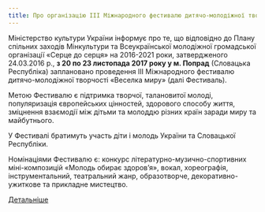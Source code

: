 ```yaml
---
title: Про організацію ІIІ Міжнародного фестивалю дитячо-молодіжної творчості «Веселка миру»
---
```


Міністерство культури України інформує про те, що відповідно до Плану спільних заходів Мінкультури та Всеукраїнської молодіжної громадської організації «Серце до серця» на 2016-2021 роки, затвердженого 24.03.2016 р., **з 20 по 23 листопада 2017 року у м. Попрад** (Словацька Республіка) заплановано проведення ІІІ Міжнародного фестивалю дитячо-молодіжної творчості «Веселка миру» (далі Фестиваль).

Метою Фестивалю є підтримка творчої, талановитої молоді, популяризація європейських цінностей, здорового способу життя, зміцнення взаємодії між дітьми та молоддю різних країн заради миру та майбутнього.

У Фестивалі братимуть участь діти і молодь України та Словацької Республіки.

Номінаціями Фестивалю є: конкурс літературно-музично-спортивних міні-композицій «Молодь обирає здоров’я», вокал, хореографія, інструментальний, театральний жанр, образотворче, декоративно-ужиткове та прикладне мистецтво.

[Детальніше](http://osvita.cv.ua/wp-content/uploads/2017/09/L-1681.docx)
